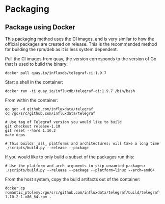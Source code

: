 # Packaging

## Package using Docker

This packaging method uses the CI images, and is very similar to how the
official packages are created on release.  This is the recommended method for
building the rpm/deb as it is less system dependent.

Pull the CI images from quay, the version corresponds to the version of Go
that is used to build the binary:
```
docker pull quay.io/influxdb/telegraf-ci:1.9.7
```

Start a shell in the container:
```
docker run -ti quay.io/influxdb/telegraf-ci:1.9.7 /bin/bash
```

From within the container:
```
go get -d github.com/influxdata/telegraf
cd /go/src/github.com/influxdata/telegraf

# Use tag of Telegraf version you would like to build
git checkout release-1.10
git reset --hard 1.10.2
make deps

# This builds _all_ platforms and architectures; will take a long time
./scripts/build.py --release --package
```

If you would like to only build a subset of the packages run this:

```
# Use the platform and arch arguments to skip unwanted packages:
./scripts/build.py --release --package --platform=linux --arch=amd64
```

From the host system, copy the build artifacts out of the container:
```
docker cp romantic_ptolemy:/go/src/github.com/influxdata/telegraf/build/telegraf-1.10.2-1.x86_64.rpm .
```
